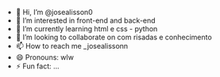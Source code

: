 - 👋 Hi, I’m @josealisson0
- 👀 I’m interested in front-end and back-end
- 🌱 I’m currently learning html e css - python
- 💞️ I’m looking to collaborate on com risadas e conhecimento
- 📫 How to reach me _josealissonn
- 😄 Pronouns: wlw
- ⚡ Fun fact: ...

<!---
josealisson0/josealisson0 is a ✨ special ✨ repository because its `README.md` (this file) appears on your GitHub profile.
You can click the Preview link to take a look at your changes.
--->
